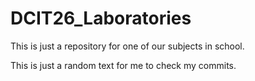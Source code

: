 # DCIT26_Laboratories
This is just a repository for one of our subjects in school.

This is just a random text for me to check my commits.